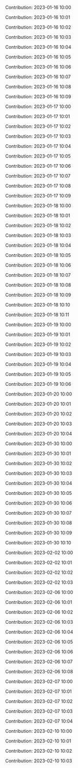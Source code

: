 Contribution: 2023-01-16 10:00

Contribution: 2023-01-16 10:01

Contribution: 2023-01-16 10:02

Contribution: 2023-01-16 10:03

Contribution: 2023-01-16 10:04

Contribution: 2023-01-16 10:05

Contribution: 2023-01-16 10:06

Contribution: 2023-01-16 10:07

Contribution: 2023-01-16 10:08

Contribution: 2023-01-16 10:09

Contribution: 2023-01-17 10:00

Contribution: 2023-01-17 10:01

Contribution: 2023-01-17 10:02

Contribution: 2023-01-17 10:03

Contribution: 2023-01-17 10:04

Contribution: 2023-01-17 10:05

Contribution: 2023-01-17 10:06

Contribution: 2023-01-17 10:07

Contribution: 2023-01-17 10:08

Contribution: 2023-01-17 10:09

Contribution: 2023-01-18 10:00

Contribution: 2023-01-18 10:01

Contribution: 2023-01-18 10:02

Contribution: 2023-01-18 10:03

Contribution: 2023-01-18 10:04

Contribution: 2023-01-18 10:05

Contribution: 2023-01-18 10:06

Contribution: 2023-01-18 10:07

Contribution: 2023-01-18 10:08

Contribution: 2023-01-18 10:09

Contribution: 2023-01-18 10:10

Contribution: 2023-01-18 10:11

Contribution: 2023-01-19 10:00

Contribution: 2023-01-19 10:01

Contribution: 2023-01-19 10:02

Contribution: 2023-01-19 10:03

Contribution: 2023-01-19 10:04

Contribution: 2023-01-19 10:05

Contribution: 2023-01-19 10:06

Contribution: 2023-01-20 10:00

Contribution: 2023-01-20 10:01

Contribution: 2023-01-20 10:02

Contribution: 2023-01-20 10:03

Contribution: 2023-01-20 10:04

Contribution: 2023-01-30 10:00

Contribution: 2023-01-30 10:01

Contribution: 2023-01-30 10:02

Contribution: 2023-01-30 10:03

Contribution: 2023-01-30 10:04

Contribution: 2023-01-30 10:05

Contribution: 2023-01-30 10:06

Contribution: 2023-01-30 10:07

Contribution: 2023-01-30 10:08

Contribution: 2023-01-30 10:09

Contribution: 2023-01-30 10:10

Contribution: 2023-02-02 10:00

Contribution: 2023-02-02 10:01

Contribution: 2023-02-02 10:02

Contribution: 2023-02-02 10:03

Contribution: 2023-02-06 10:00

Contribution: 2023-02-06 10:01

Contribution: 2023-02-06 10:02

Contribution: 2023-02-06 10:03

Contribution: 2023-02-06 10:04

Contribution: 2023-02-06 10:05

Contribution: 2023-02-06 10:06

Contribution: 2023-02-06 10:07

Contribution: 2023-02-06 10:08

Contribution: 2023-02-07 10:00

Contribution: 2023-02-07 10:01

Contribution: 2023-02-07 10:02

Contribution: 2023-02-07 10:03

Contribution: 2023-02-07 10:04

Contribution: 2023-02-10 10:00

Contribution: 2023-02-10 10:01

Contribution: 2023-02-10 10:02

Contribution: 2023-02-10 10:03

